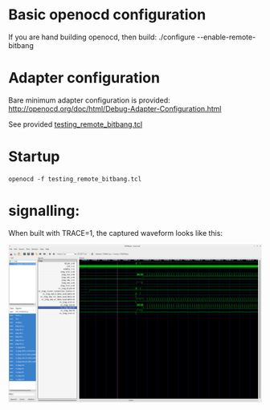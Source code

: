 # Basic openocd configuration

If you are hand building openocd, then build:
	./configure --enable-remote-bitbang

# Adapter configuration
Bare minimum adapter configuration is provided:
http://openocd.org/doc/html/Debug-Adapter-Configuration.html

See provided [testing_remote_bitbang.tcl](testing_remote_bitbang.tcl)

# Startup
	openocd -f testing_remote_bitbang.tcl

# signalling:
When built with TRACE=1, the captured waveform looks like this:

![OpenOcd wave](openocd_connect_wave.png "gtkwave of openocd connect")

